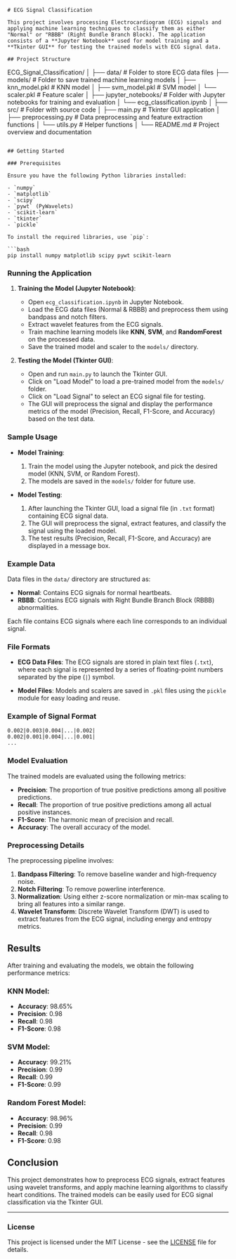 
```
# ECG Signal Classification

This project involves processing Electrocardiogram (ECG) signals and applying machine learning techniques to classify them as either "Normal" or "RBBB" (Right Bundle Branch Block). The application consists of a **Jupyter Notebook** used for model training and a **Tkinter GUI** for testing the trained models with ECG signal data.

## Project Structure

```
ECG_Signal_Classification/
│
├── data/                     # Folder to store ECG data files
├── models/                   # Folder to save trained machine learning models
│   ├── knn_model.pkl         # KNN model
│   ├── svm_model.pkl         # SVM model
│   └── scaler.pkl            # Feature scaler
│
├── jupyter_notebooks/         # Folder with Jupyter notebooks for training and evaluation
│   └── ecg_classification.ipynb
│
├── src/                      # Folder with source code
│   ├── main.py           # Tkinter GUI application
│   ├── preprocessing.py      # Data preprocessing and feature extraction functions
│   └── utils.py              # Helper functions
│
└── README.md                 # Project overview and documentation
```

## Getting Started

### Prerequisites

Ensure you have the following Python libraries installed:

- `numpy`
- `matplotlib`
- `scipy`
- `pywt` (PyWavelets)
- `scikit-learn`
- `tkinter`
- `pickle`

To install the required libraries, use `pip`:

```bash
pip install numpy matplotlib scipy pywt scikit-learn
```

### Running the Application

1. **Training the Model (Jupyter Notebook)**:
   - Open `ecg_classification.ipynb` in Jupyter Notebook.
   - Load the ECG data files (Normal & RBBB) and preprocess them using bandpass and notch filters.
   - Extract wavelet features from the ECG signals.
   - Train machine learning models like **KNN**, **SVM**, and **RandomForest** on the processed data.
   - Save the trained model and scaler to the `models/` directory.

2. **Testing the Model (Tkinter GUI)**:
   - Open and run `main.py` to launch the Tkinter GUI.
   - Click on "Load Model" to load a pre-trained model from the `models/` folder.
   - Click on "Load Signal" to select an ECG signal file for testing.
   - The GUI will preprocess the signal and display the performance metrics of the model (Precision, Recall, F1-Score, and Accuracy) based on the test data.

### Sample Usage

- **Model Training**:
   1. Train the model using the Jupyter notebook, and pick the desired model (KNN, SVM, or Random Forest).
   2. The models are saved in the `models/` folder for future use.

- **Model Testing**:
   1. After launching the Tkinter GUI, load a signal file (in `.txt` format) containing ECG signal data.
   2. The GUI will preprocess the signal, extract features, and classify the signal using the loaded model.
   3. The test results (Precision, Recall, F1-Score, and Accuracy) are displayed in a message box.

### Example Data

Data files in the `data/` directory are structured as:

- **Normal**: Contains ECG signals for normal heartbeats.
- **RBBB**: Contains ECG signals with Right Bundle Branch Block (RBBB) abnormalities.

Each file contains ECG signals where each line corresponds to an individual signal.

### File Formats

- **ECG Data Files**: The ECG signals are stored in plain text files (`.txt`), where each signal is represented by a series of floating-point numbers separated by the pipe (`|`) symbol.
  
- **Model Files**: Models and scalers are saved in `.pkl` files using the `pickle` module for easy loading and reuse.

### Example of Signal Format

```plaintext
0.002|0.003|0.004|...|0.002|
0.002|0.001|0.004|...|0.001|
...
```

### Model Evaluation

The trained models are evaluated using the following metrics:
- **Precision**: The proportion of true positive predictions among all positive predictions.
- **Recall**: The proportion of true positive predictions among all actual positive instances.
- **F1-Score**: The harmonic mean of precision and recall.
- **Accuracy**: The overall accuracy of the model.

### Preprocessing Details

The preprocessing pipeline involves:
1. **Bandpass Filtering**: To remove baseline wander and high-frequency noise.
2. **Notch Filtering**: To remove powerline interference.
3. **Normalization**: Using either z-score normalization or min-max scaling to bring all features into a similar range.
4. **Wavelet Transform**: Discrete Wavelet Transform (DWT) is used to extract features from the ECG signal, including energy and entropy metrics.

## Results

After training and evaluating the models, we obtain the following performance metrics:

### KNN Model:

- **Accuracy**: 98.65%
- **Precision**: 0.98
- **Recall**: 0.98
- **F1-Score**: 0.98

### SVM Model:

- **Accuracy**: 99.21%
- **Precision**: 0.99
- **Recall**: 0.99
- **F1-Score**: 0.99

### Random Forest Model:

- **Accuracy**: 98.96%
- **Precision**: 0.99
- **Recall**: 0.98
- **F1-Score**: 0.98

## Conclusion

This project demonstrates how to preprocess ECG signals, extract features using wavelet transforms, and apply machine learning algorithms to classify heart conditions. The trained models can be easily used for ECG signal classification via the Tkinter GUI.

---

### License

This project is licensed under the MIT License - see the [LICENSE](LICENSE) file for details.
```

